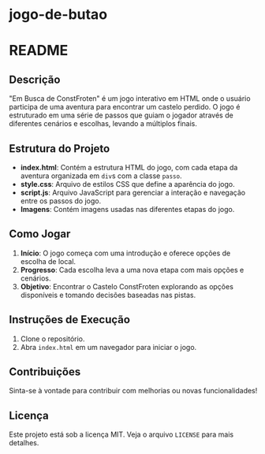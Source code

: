 # jogo-de-butao
# README

## Descrição

"Em Busca de ConstFroten" é um jogo interativo em HTML onde o usuário participa de uma aventura para encontrar um castelo perdido. O jogo é estruturado em uma série de passos que guiam o jogador através de diferentes cenários e escolhas, levando a múltiplos finais.

## Estrutura do Projeto

- **index.html**: Contém a estrutura HTML do jogo, com cada etapa da aventura organizada em `div`s com a classe `passo`.
- **style.css**: Arquivo de estilos CSS que define a aparência do jogo.
- **script.js**: Arquivo JavaScript para gerenciar a interação e navegação entre os passos do jogo.
- **Imagens**: Contém imagens usadas nas diferentes etapas do jogo.

## Como Jogar

1. **Início**: O jogo começa com uma introdução e oferece opções de escolha de local.
2. **Progresso**: Cada escolha leva a uma nova etapa com mais opções e cenários.
3. **Objetivo**: Encontrar o Castelo ConstFroten explorando as opções disponíveis e tomando decisões baseadas nas pistas.

## Instruções de Execução

1. Clone o repositório.
2. Abra `index.html` em um navegador para iniciar o jogo.

## Contribuições

Sinta-se à vontade para contribuir com melhorias ou novas funcionalidades!

## Licença

Este projeto está sob a licença MIT. Veja o arquivo `LICENSE` para mais detalhes.
